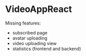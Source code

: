 # VideoAppReact
 Missing features:
 - subscribed page
 - avatar uploading
 - video uploading view
 - statistics (frontend and backend)
